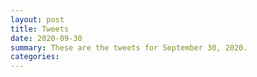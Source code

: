 ```yaml
---
layout: post
title: Tweets
date: 2020-09-30
summary: These are the tweets for September 30, 2020.
categories:
---
```


